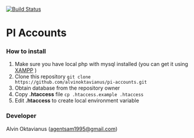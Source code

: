 [![Build Status](https://travis-ci.org/alvinoktavianus/pi-accounts.svg?branch=master)](https://travis-ci.org/alvinoktavianus/pi-accounts)
# PI Accounts
### How to install
1. Make sure you have local php with mysql installed (you can get it using [XAMPP](https://www.apachefriends.org/index.html)
)
2. Clone this repository `git clone https://github.com/alvinoktavianus/pi-accounts.git`
3. Obtain database from the repository owner
4. Copy **.htaccess** file `cp .htaccess.example .htaccess`
5. Edit **.htaccess** to create local environment variable

### Developer
Alvin Oktavianus (agentsam1995@gmail.com)
